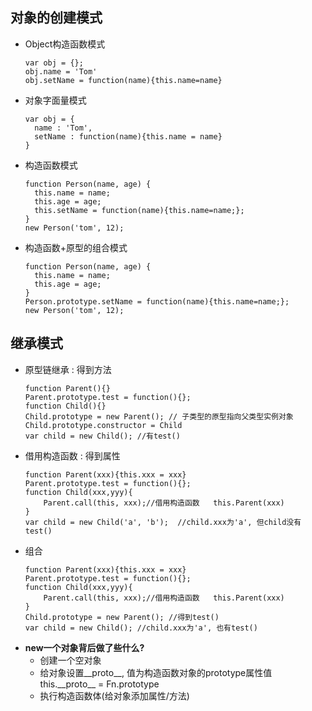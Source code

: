 ## 对象的创建模式
* Object构造函数模式
  ```
  var obj = {};
  obj.name = 'Tom'
  obj.setName = function(name){this.name=name}
  ```
* 对象字面量模式
  ```
  var obj = {
    name : 'Tom',
    setName : function(name){this.name = name}
  }
  ```
* 构造函数模式
  ```
  function Person(name, age) {
    this.name = name;
    this.age = age;
    this.setName = function(name){this.name=name;};
  }
  new Person('tom', 12);
  ```
* 构造函数+原型的组合模式
  ```
  function Person(name, age) {
    this.name = name;
    this.age = age;
  }
  Person.prototype.setName = function(name){this.name=name;};
  new Person('tom', 12);
  ```
  
## 继承模式
* 原型链继承 : 得到方法
  ```
  function Parent(){}
  Parent.prototype.test = function(){};
  function Child(){}
  Child.prototype = new Parent(); // 子类型的原型指向父类型实例对象
  Child.prototype.constructor = Child
  var child = new Child(); //有test()
  ```
* 借用构造函数 : 得到属性
  ```
  function Parent(xxx){this.xxx = xxx}
  Parent.prototype.test = function(){};
  function Child(xxx,yyy){
      Parent.call(this, xxx);//借用构造函数   this.Parent(xxx)
  }
  var child = new Child('a', 'b');  //child.xxx为'a', 但child没有test()
  ```
* 组合
  ```
  function Parent(xxx){this.xxx = xxx}
  Parent.prototype.test = function(){};
  function Child(xxx,yyy){
      Parent.call(this, xxx);//借用构造函数   this.Parent(xxx)
  }
  Child.prototype = new Parent(); //得到test()
  var child = new Child(); //child.xxx为'a', 也有test()
  ```
* **new一个对象背后做了些什么?**
  * 创建一个空对象
  * 给对象设置__proto__, 值为构造函数对象的prototype属性值   this.\_\_proto\_\_ = Fn.prototype
  * 执行构造函数体(给对象添加属性/方法)
